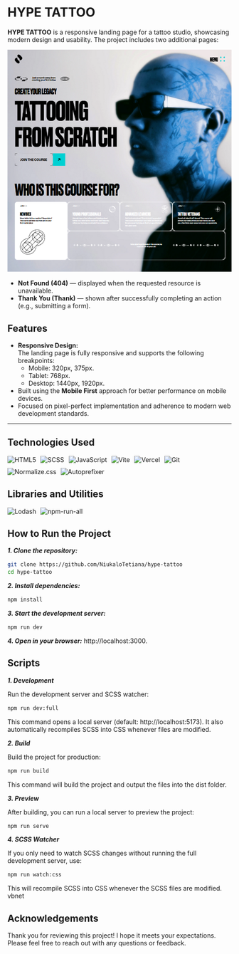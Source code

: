 # HYPE TATTOO

**HYPE TATTOO** is a responsive landing page for a tattoo studio, showcasing modern design and usability. The project includes two additional pages:

![HypeTatto](/src/public/1.png)

- **Not Found (404)** — displayed when the requested resource is unavailable.
- **Thank You (Thank)** — shown after successfully completing an action (e.g., submitting a form).

## **Features**

- **Responsive Design:**  
  The landing page is fully responsive and supports the following breakpoints:
  - Mobile: 320px, 375px.
  - Tablet: 768px.
  - Desktop: 1440px, 1920px.
- Built using the **Mobile First** approach for better performance on mobile devices.
- Focused on pixel-perfect implementation and adherence to modern web development standards.

---

## Technologies Used

<div style="display: flex; flex-wrap: wrap; gap: 10px; width: 100%;"> 
    <img src="https://img.shields.io/badge/HTML5-E34F26?style=for-the-badge&logo=html5&logoColor=white" alt="HTML5"/> 
    <img src="https://img.shields.io/badge/SCSS-CC6699?style=for-the-badge&logo=sass&logoColor=white" alt="SCSS"/> 
    <img src="https://img.shields.io/badge/JavaScript-323330?style=for-the-badge&logo=javascript&logoColor=F7DF1E" alt="JavaScript"/> 
    <img src="https://img.shields.io/badge/Vite-646CFF?style=for-the-badge&logo=vite&logoColor=white" alt="Vite" />
    <img src="https://img.shields.io/badge/Vercel-000000?style=for-the-badge&logo=vercel&logoColor=white" alt="Vercel" /> 
    <img src="https://img.shields.io/badge/GIT-E44C30?style=for-the-badge&logo=git&logoColor=white" alt="Git"/> 
    <img src="https://img.shields.io/badge/Normalize.css-4D4D4D?style=for-the-badge&logo=css3&logoColor=white" alt="Normalize.css"/> 
    <img src="https://img.shields.io/badge/Autoprefixer-DD3735?style=for-the-badge&logo=postcss&logoColor=white" alt="Autoprefixer"/> 
</div>

## Libraries and Utilities

<div style="display: flex; flex-wrap: wrap; gap: 10px; width: 100%;"> 
    <img src="https://img.shields.io/badge/Lodash-3492FF?style=for-the-badge&logo=lodash&logoColor=white" alt="Lodash"/> 
    <img src="https://img.shields.io/badge/npm_run_all-CB3837?style=for-the-badge&logo=npm&logoColor=white" alt="npm-run-all"/> 
</div>

## **How to Run the Project**

**_1. Clone the repository:_**

```bash
git clone https://github.com/NiukaloTetiana/hype-tattoo
cd hype-tattoo
```

**_2. Install dependencies:_**

```bash
npm install
```

**_3. Start the development server:_**

```bash
npm run dev
```

**_4. Open in your browser:_**
http://localhost:3000.

## Scripts

**_1. Development_**

Run the development server and SCSS watcher:

```bash
npm run dev:full
```

This command opens a local server (default: http://localhost:5173).
It also automatically recompiles SCSS into CSS whenever files are modified.

**_2. Build_**

Build the project for production:

```bash
npm run build
```

This command will build the project and output the files into the dist folder.

**_3. Preview_**

After building, you can run a local server to preview the project:

```bash
npm run serve
```

**_4. SCSS Watcher_**

If you only need to watch SCSS changes without running the full development server, use:

```bash
npm run watch:css
```

This will recompile SCSS into CSS whenever the SCSS files are modified.
vbnet

## Acknowledgements

Thank you for reviewing this project! I hope it meets your expectations. Please feel free to reach out with any questions or feedback.
